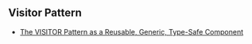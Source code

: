 ## Visitor Pattern

* [The VISITOR Pattern as a Reusable, Generic, Type-Safe Component](http://www.cs.ox.ac.uk/jeremy.gibbons/publications/visitor.pdf)
